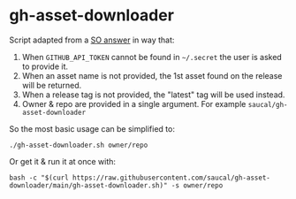 # gh-asset-downloader

Script adapted from a [SO answer](http://stackoverflow.com/a/35688093/55075) in way that:

1. When `GITHUB_API_TOKEN` cannot be found in `~/.secret` the user is asked to provide it.
2. When an asset name is not provided, the 1st asset found on the release will be returned.
3. When a release tag is not provided, the "latest" tag will be used instead.
4. Owner & repo are provided in a single argument. For example `saucal/gh-asset-downloader`

So the most basic usage can be simplified to: 

```./gh-asset-downloader.sh owner/repo```

Or get it & run it at once with:

```bash -c "$(curl https://raw.githubusercontent.com/saucal/gh-asset-downloader/main/gh-asset-downloader.sh)" -s owner/repo```


